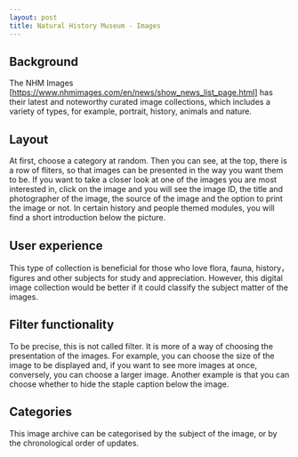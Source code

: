 ```yaml
---
layout: post
title: Natural History Museum - Images
---
```


## Background
The NHM Images [https://www.nhmimages.com/en/news/show_news_list_page.html] has their latest and noteworthy curated image collections, which includes a variety of types, for example, portrait, history, animals and nature.

## Layout
At first, choose a category at random. Then you can see, at the top, there is a row of fliters, so that images can be presented in the way you want them to be. 
If you want to take a closer look at one of the images you are most interested in, click on the image and you will see the image ID, the title and photographer 
of the image, the source of the image and the option to print the image or not. In certain history and people themed modules, you will find a short introduction 
below the picture.

## User experience
This type of collection is beneficial for those who love flora, fauna, history，figures and other subjects for study and appreciation. However, this digital image 
collection would be better if it could classify the subject matter of the images.

## Filter functionality
To be precise, this is not called filter. It is more of a way of choosing the presentation of the images. For example, you can choose the size of the image to 
be displayed and, if you want to see more images at once, conversely, you can choose a larger image. Another example is that you can choose whether to hide the 
staple caption below the image.

## Categories
This image archive can be categorised by the subject of the image, or by the chronological order of updates.
